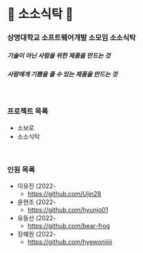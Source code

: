 # :tea: 소소식탁 :tea:

### 상명대학교 소프트웨어개발 소모임 소소식탁

##### 기술이 아닌 사람을 위한 제품을 만드는 것
##### 사람에게 기쁨을 줄 수 있는 제품을 만드는 것

<br>

### 프로젝트 목록
- 소보로
- 소소식탁

<br>

### 인원 목록
- 이유진 (2022-
    - https://github.com/Ujin28
- 윤현조 (2022-
    - https://github.com/hyunjo01
- 유동선 (2022-
    - https://github.com/bear-frog
- 장혜원 (2022-
    - https://github.com/hyewoniiiii
